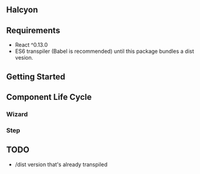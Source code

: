 Halcyon
-------

Requirements
------------
* React ^0.13.0
* ES6 transpiler (Babel is recommended) until this package bundles a dist vesion.

Getting Started
---------------

Component Life Cycle
--------------------

### Wizard

### Step

TODO
----
* /dist version that's already transpiled
